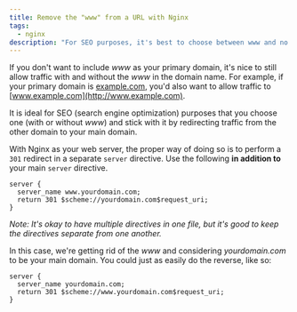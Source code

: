 ```yaml
---
title: Remove the "www" from a URL with Nginx
tags:
  - nginx
description: "For SEO purposes, it's best to choose between www and no www. See how to do it with Nginx."
---
```


If you don't want to include _www_ as your primary domain, it's nice to still allow traffic with and without the _www_ in the domain name. For example, if your primary domain is [example.com](http://example.com), you'd also want to allow traffic to [www.example.com](http://www.example.com).

It is ideal for SEO (search engine optimization) purposes that you choose one (with or without _www_) and stick with it by redirecting traffic from the other domain to your main domain.

With Nginx as your web server, the proper way of doing so is to perform a `301` redirect in a separate `server` directive. Use the following **in addition to** your main `server` directive.

```nginx
server {
  server_name www.yourdomain.com;
  return 301 $scheme://yourdomain.com$request_uri;
}
```

_Note: It's okay to have multiple directives in one file, but it's good to keep the directives separate from one another._

In this case, we're getting rid of the _www_ and considering _yourdomain.com_ to be your main domain. You could just as easily do the reverse, like so:

```nginx
server {
  server_name yourdomain.com;
  return 301 $scheme://www.yourdomain.com$request_uri;
}
```
